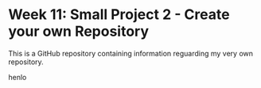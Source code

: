 # Week 11: Small Project 2 - Create your own Repository 
This is a GitHub repository containing information reguarding my very own repository. 


henlo
